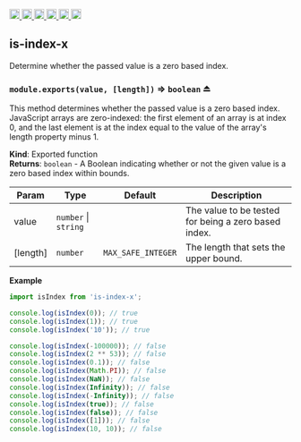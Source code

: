 <a
  href="https://travis-ci.org/Xotic750/is-index-x"
  title="Travis status">
<img
  src="https://travis-ci.org/Xotic750/is-index-x.svg?branch=master"
  alt="Travis status" height="18">
</a>
<a
  href="https://david-dm.org/Xotic750/is-index-x"
  title="Dependency status">
<img src="https://david-dm.org/Xotic750/is-index-x/status.svg"
  alt="Dependency status" height="18"/>
</a>
<a
  href="https://david-dm.org/Xotic750/is-index-x?type=dev"
  title="devDependency status">
<img src="https://david-dm.org/Xotic750/is-index-x/dev-status.svg"
  alt="devDependency status" height="18"/>
</a>
<a
  href="https://badge.fury.io/js/is-index-x"
  title="npm version">
<img src="https://badge.fury.io/js/is-index-x.svg"
  alt="npm version" height="18">
</a>
<a
  href="https://www.jsdelivr.com/package/npm/is-index-x"
  title="jsDelivr hits">
<img src="https://data.jsdelivr.com/v1/package/npm/is-index-x/badge?style=rounded"
  alt="jsDelivr hits" height="18">
</a>
<a
  href="https://bettercodehub.com/results/Xotic750/is-index-x"
  title="bettercodehub score">
<img src="https://bettercodehub.com/edge/badge/Xotic750/is-index-x?branch=master"
  alt="bettercodehub score" height="18">
</a>

<a name="module_is-index-x"></a>

## is-index-x

Determine whether the passed value is a zero based index.

<a name="exp_module_is-index-x--module.exports"></a>

### `module.exports(value, [length])` ⇒ <code>boolean</code> ⏏

This method determines whether the passed value is a zero based index.
JavaScript arrays are zero-indexed: the first element of an array is at
index 0, and the last element is at the index equal to the value of the
array's length property minus 1.

**Kind**: Exported function  
**Returns**: <code>boolean</code> - A Boolean indicating whether or not the given value is a
zero based index within bounds.

| Param    | Type                                       | Default                       | Description                                          |
| -------- | ------------------------------------------ | ----------------------------- | ---------------------------------------------------- |
| value    | <code>number</code> \| <code>string</code> |                               | The value to be tested for being a zero based index. |
| [length] | <code>number</code>                        | <code>MAX_SAFE_INTEGER</code> | The length that sets the upper bound.                |

**Example**

```js
import isIndex from 'is-index-x';

console.log(isIndex(0)); // true
console.log(isIndex(1)); // true
console.log(isIndex('10')); // true

console.log(isIndex(-100000)); // false
console.log(isIndex(2 ** 53)); // false
console.log(isIndex(0.1)); // false
console.log(isIndex(Math.PI)); // false
console.log(isIndex(NaN)); // false
console.log(isIndex(Infinity)); // false
console.log(isIndex(-Infinity)); // false
console.log(isIndex(true)); // false
console.log(isIndex(false)); // false
console.log(isIndex([1])); // false
console.log(isIndex(10, 10)); // false
```
